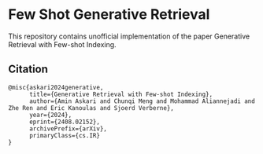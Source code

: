 # Few Shot Generative Retrieval

This repository contains unofficial implementation of the paper Generative Retrieval with Few-shot Indexing.

## Citation
```
@misc{askari2024generative,
      title={Generative Retrieval with Few-shot Indexing}, 
      author={Amin Askari and Chunqi Meng and Mohammad Aliannejadi and Zhe Ren and Eric Kanoulas and Sjoerd Verberne},
      year={2024},
      eprint={2408.02152},
      archivePrefix={arXiv},
      primaryClass={cs.IR}
}
```
